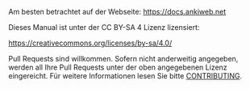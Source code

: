 Am besten betrachtet auf der Webseite: https://docs.ankiweb.net

Dieses Manual ist unter der CC BY-SA 4 Lizenz lizensiert:

https://creativecommons.org/licenses/by-sa/4.0/


Pull Requests sind willkommen. Sofern nicht anderweitig angegeben, werden all Ihre Pull Requests unter der
oben angegebenen Lizenz eingereicht. Für weitere Informationen lesen Sie bitte [CONTRIBUTING](CONTRIBUTING.md).
